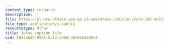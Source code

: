 ```yaml
---
content_type: resource
description: ''
file: https://ol-ocw-studio-app-qa.s3.amazonaws.com/courses/6-189-multicore-programming-primer-january-iap-2007/5d43a6d095865a12a38dddc82b63d9c8_UJji2L8XFZQ.vtt
file_type: application/x-subrip
resourcetype: Other
title: 3play caption file
uid: 5d43a6d0-9586-5a12-a38d-ddc82b63d9c8
---
```

